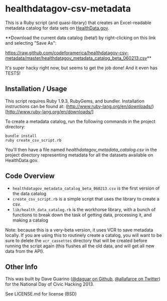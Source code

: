 healthdatagov-csv-metadata
=====

This is a Ruby script (and quasi-library) that creates an Excel-readable metadata catalog for data sets on [HealthData.gov](http://www.healthdata.gov).

**Download the current data catalog (beta!) by right-clicking on this link and selecting "Save As": 

https://raw.github.com/codeforamerica/healthdatagov-csv-metadata/master/healthdatagov_metadata_catalog_beta_060213.csv**

It's super hacky right now, but seems to get the job done! And it even has TESTS!

Installation / Usage
----

This script requires Ruby 1.9.3, RubyGems, and bundler. Installation instructions can be found at: (http://www.ruby-lang.org/en/downloads/)[http://www.ruby-lang.org/en/downloads/]

To create a metadata catalog, run the following commands in the project directory:

```shell
bundle install
ruby create_csv_script.rb
```

You'll then have a file named *healthdatagov_metadata_catalog.csv* in the project directory representing metadata for all the datasets available on HealthData.gov.

Code Overview
----

* `healthdatagov_metadata_catalog_beta_060213.csv` is the first version of the data catalog
* `create_csv_script.rb` is a simple script that uses the library to create a csv.
* `lib/health_data_catalog.rb` is the workhorse library, with a bunch of functions to break down the task of getting data, processing it, and making a catalog

Note: because this is a very-beta version, it uses VCR to save metadata locally. If you are using this to routinely create a catalog, you will want to be sure to delete the `vcr_cassettes` directory that will be created before running the script again (this flushes all the old data, and will get all new data from the API).

Other Info
----

This was built by Dave Guarino ([@daguar on Github](https://github.com/daguar), [@allafarce on Twitter](https://www.twitter.com/allafarce)) for the National Day of Civic Hacking 2013.

See LICENSE.md for license (BSD)

